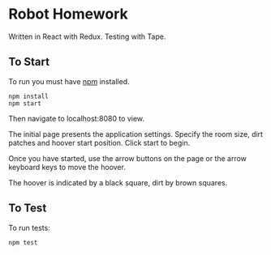 # Robot Homework

Written in React with Redux. Testing with Tape.

## To Start

To run you must have [npm](https://www.npmjs.com/) installed.

```
npm install
npm start
```

Then navigate to localhost:8080 to view.

The initial page presents the application settings.
Specify the room size, dirt patches and hoover start position.
Click start to begin.

Once you have started, use the arrow buttons on the page
or the arrow keyboard keys to move the hoover.

The hoover is indicated by a black square, dirt by brown squares.

## To Test

To run tests:

```
npm test
```
